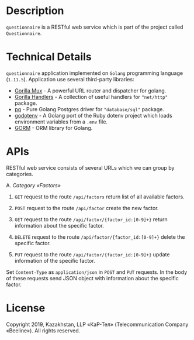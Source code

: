 # Description

`questionnaire` is a RESTful web service which is part of the project called `Questionnaire`.

# Technical Details

`questionnaire` application implemented on `Golang` programming language (`1.11.5`). Application use several third-party libraries:

* [Gorilla Mux](https://github.com/gorilla/mux) - A powerful URL router and dispatcher for golang.
* [Gorilla Handlers](https://github.com/gorilla/handlers) - A collection of useful handlers for `"net/http"` package.
* [pq](https://github.com/lib/pq) - Pure Golang Postgres driver for `"database/sql"` package.
* [godotenv](https://github.com/joho/godotenv) - A Golang port of the Ruby dotenv project which loads environment variables from a `.env` file.
* [GORM](http://gorm.io/) - ORM library for Golang.

# APIs
RESTful web service consists of several URLs which we can group by categories.

A. *Category «Factors»*

1. `GET` request to the route `/api/factors` return list of all available factors.

2. `POST` request to the route `/api/factor` create the new factor.
    
3. `GET` request to the route `/api/factor/{factor_id:[0-9]+}` return information about the specific factor.

4. `DELETE` request to the route `/api/factor/{factor_id:[0-9]+}` delete the specific factor.

5. `PUT` request to the route `/api/factor/{factor_id:[0-9]+}` update information of the specific factor.

Set `Content-Type` as `application/json` in `POST` and `PUT` requests. In the body of these requests send JSON object with information about the specific factor.


# License
Copyright 2019, Kazakhstan, LLP «КаР-Тел» (Telecommunication Company «Beeline»). All rights reserved.
